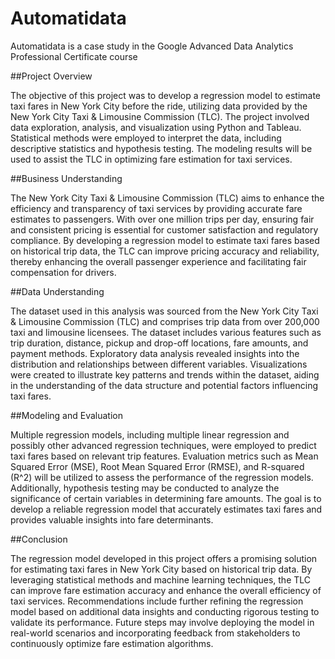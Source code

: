 # Automatidata
Automatidata is a case study in the Google Advanced Data Analytics Professional Certificate course

##Project Overview

The objective of this project was to develop a regression model to estimate taxi fares in New York City before the ride, utilizing data provided by the New York City Taxi & Limousine
Commission (TLC). The project involved data exploration, analysis, and visualization using Python and Tableau. Statistical methods were employed to interpret the data, including
descriptive statistics and hypothesis testing. The modeling results will be used to assist the TLC in optimizing fare estimation for taxi services.

##Business Understanding

The New York City Taxi & Limousine Commission (TLC) aims to enhance the efficiency and transparency of taxi services by providing accurate fare estimates to passengers. With over one
million trips per day, ensuring fair and consistent pricing is essential for customer satisfaction and regulatory compliance. By developing a regression model to estimate taxi fares
based on historical trip data, the TLC can improve pricing accuracy and reliability, thereby enhancing the overall passenger experience and facilitating fair compensation for drivers.

##Data Understanding

The dataset used in this analysis was sourced from the New York City Taxi & Limousine Commission (TLC) and comprises trip data from over 200,000 taxi and limousine licensees. The dataset
includes various features such as trip duration, distance, pickup and drop-off locations, fare amounts, and payment methods. Exploratory data analysis revealed insights into the
distribution and relationships between different variables. Visualizations were created to illustrate key patterns and trends within the dataset, aiding in the understanding of the data
structure and potential factors influencing taxi fares.

##Modeling and Evaluation

Multiple regression models, including multiple linear regression and possibly other advanced regression techniques, were employed to predict taxi fares based on relevant trip features.
Evaluation metrics such as Mean Squared Error (MSE), Root Mean Squared Error (RMSE), and R-squared (R^2) will be utilized to assess the performance of the regression models.
Additionally, hypothesis testing may be conducted to analyze the significance of certain variables in determining fare amounts. The goal is to develop a reliable regression model that
accurately estimates taxi fares and provides valuable insights into fare determinants.

##Conclusion

The regression model developed in this project offers a promising solution for estimating taxi fares in New York City based on historical trip data. By leveraging statistical methods and
machine learning techniques, the TLC can improve fare estimation accuracy and enhance the overall efficiency of taxi services. Recommendations include further refining the regression
model based on additional data insights and conducting rigorous testing to validate its performance. Future steps may involve deploying the model in real-world scenarios and
incorporating feedback from stakeholders to continuously optimize fare estimation algorithms.
